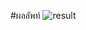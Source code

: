 #ผลลัพท์
![result](https://cdn.discordapp.com/attachments/898489587255607367/1104354952190631977/image.png)